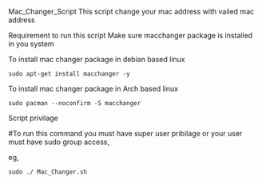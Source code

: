  Mac_Changer_Script
This script change your mac address with vailed mac address


 Requirement to run this script
Make sure macchanger package is installed in you system

   To install mac changer package in debian based linux
    
    sudo apt-get install macchanger -y
  
   To install mac changer package in Arch based linux
    
    sudo pacman --noconfirm -S macchanger
   
   
  Script privilage
 
  #To run this command you must have super user pribilage or your user must have sudo group access,
  
eg,   
     
    sudo ./ Mac_Changer.sh
   
   
